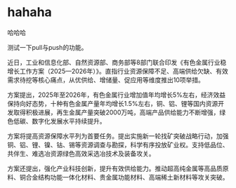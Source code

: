 # hahaha
哈哈哈

测试一下pull与push的功能。

近日，工业和信息化部、自然资源部、商务部等8部门联合印发《有色金属行业稳增长工作方案（2025—2026年）》。直指行业资源保障不足、高端供给欠缺、有效需求待挖等核心痛点，从优供给、增储量、促应用等维度推出10项举措。

方案提出，2025年至2026年，有色金属行业增加值年均增长5%左右，经济效益保持向好态势，十种有色金属产量年均增长1.5%左右，铜、铝、锂等国内资源开发取得积极进展，再生金属产量突破2000万吨，高端产品供给能力不断增强，绿色低碳、数字化发展水平持续提升。

方案将提高资源保障水平列为首要任务。提出实施新一轮找矿突破战略行动，加强铜、铝、锂、镍、钴、锡等资源调查与勘探，科学有序投放矿业权。支持低品位、共伴生、难选冶资源绿色高效采选冶技术及装备攻关。

方案还提出，强化产业科技创新，提升有效供给能力。推动超高纯金属等高品质原料、铜合金结构功能一体化材料、贵金属功能材料、高端稀土新材料等攻关突破。
